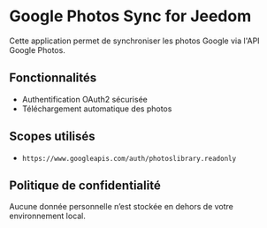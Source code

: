 # Google Photos Sync for Jeedom

Cette application permet de synchroniser les photos Google via l'API Google Photos.

## Fonctionnalités
- Authentification OAuth2 sécurisée
- Téléchargement automatique des photos

## Scopes utilisés
- `https://www.googleapis.com/auth/photoslibrary.readonly`

## Politique de confidentialité
Aucune donnée personnelle n’est stockée en dehors de votre environnement local.
